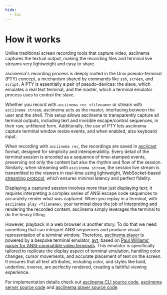 ```yaml
---
hide:
  - toc
---
```


# How it works

Unlike traditional screen recording tools that capture video, asciinema
captures the textual output, making the recording files and terminal live
streams very lightweight and easy to share.

asciinema's recording process is deeply rooted in the Unix pseudo-terminal (PTY)
concept, a mechanism shared by commands like `ssh`, `screen`, and `script`. A
PTY is essentially a pair of pseudo-devices: the slave, which emulates a real
text terminal, and the master, which a terminal emulator process uses to control
the slave.

Whether you record with `asciinema rec <filename>` or stream with `asciinema
stream`, asciinema acts as the master, interfacing between the user and the
shell. This setup allows asciinema to transparently capture all terminal
outputs, including text and invisible escape/control sequences, in their raw,
unfiltered form. Additionally, the use of PTY lets asciinema capture terminal
window resize events, and when enabled, also keyboard input.

When recording with `asciinema rec`, the recordings are saved in
[asciicast](manual/asciicast/v3.md) format, designed for simplicity and
interoperability. Every detail of the terminal session is encoded as a sequence
of time-stamped events, preserving not only the content but also the rhythm and
flow of the session. Similarly, when streaming with `asciinema stream`, the
session live stream is transmitted to the viewers in real-time using
lightweight, WebSocket-based [streaming protocol](manual/server/streaming.md),
which ensures minimal latency and perfect fidelity.

Displaying a captured session involves more than just displaying text; it
requires interpreting a complex series of ANSI escape code sequences to
accurately render what was captured. When you replay in a terminal, with
`asciinema play <filename>`, your terminal does the job of interpreting and
rendering the recorded content. asciinema simply leverages the terminal to do
the heavy lifting.

However, playback in a web browser is another story. To do that we need
something that can interpret ANSI sequences and produce visual representation of
a terminal window. Therefore, [asciinema player](manual/player/index.md) is
powered by a bespoke terminal emulator, [avt](https://github.com/asciinema/avt),
based on [Paul Williams' parser for ANSI-compatible video
terminals](https://vt100.net/emu/dec_ansi_parser). This emulator is specifically
tailored to replicate the display aspect of terminal emulation, handling color
changes, cursor movements, and accurate placement of text on the screen. It
ensures that all text attributes, including color, and styles like bold,
underline, inverse, are perfectly rendered, creating a faithful viewing
experience.

For implementation details check out [asciinema CLI source
code](https://github.com/asciinema/asciinema), [asciinema server source
code](https://github.com/asciinema/asciinema-server) and [asciinema player
source code](https://github.com/asciinema/asciinema-player).
